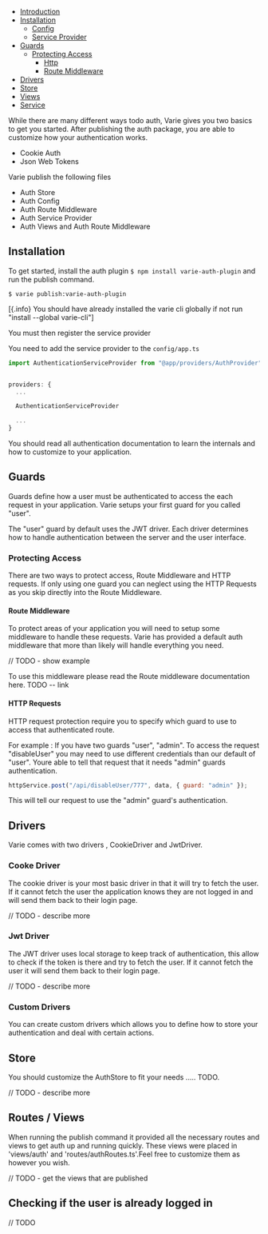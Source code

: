 - [Introduction](#introduction)
- [Installation](#installation)
  - [Config](#installation)
  - [Service Provider](#serviceProvider)
- [Guards](#installation)
  - [Protecting Access](#installation)
    - [Http](#installation)
    - [Route Middleware](#installation)
- [Drivers](#drivers)
- [Store](#installation)
- [Views](#installation)
- [Service](#installation)

While there are many different ways todo auth, Varie gives you two basics to get you started.
After publishing the auth package, you are able to customize how your authentication works.

- Cookie Auth
- Json Web Tokens

Varie publish the following files

- Auth Store
- Auth Config
- Auth Route Middleware
- Auth Service Provider
- Auth Views and Auth Route Middleware

## Installation

To get started, install the auth plugin `$ npm install varie-auth-plugin` and run the publish command.

`$ varie publish:varie-auth-plugin`

[{.info} You should have already installed the varie cli globally if not run "install --global varie-cli"]

You must then register the service provider

You need to add the service provider to the `config/app.ts`

```js
import AuthenticationServiceProvider from "@app/providers/AuthProvider";


providers: {
  ...

  AuthenticationServiceProvider

  ...
}
```

You should read all authentication documentation to learn the internals and how to customize
to your application.

## Guards

Guards define how a user must be authenticated to access the each request in your application.
Varie setups your first guard for you called "user".

The "user" guard by default uses the JWT driver. Each driver determines how to handle authentication between
the server and the user interface.

### Protecting Access

There are two ways to protect access, Route Middleware and HTTP requests. If only using one guard you can neglect
using the HTTP Requests as you skip directly into the Route Middleware.

#### Route Middleware

To protect areas of your application you will need to setup some middleware to handle these requests. Varie has provided
a default auth middleware that more than likely will handle everything you need.

// TODO - show example

To use this middleware please read the Route middleware documentation here. TODO -- link

#### HTTP Requests

HTTP request protection require you to specify which guard to use to access that authenticated route.

For example : If you have two guards "user", "admin". To access the request "disableUser" you may need to use
different credentials than our default of "user". Youre able to tell that request that it needs
"admin" guards authentication.

```js
httpService.post("/api/disableUser/777", data, { guard: "admin" });
```

This will tell our request to use the "admin" guard's authentication.

## Drivers

Varie comes with two drivers , CookieDriver and JwtDriver.

### Cooke Driver

The cookie driver is your most basic driver in that it will try to fetch the user. If it cannot fetch the user
the application knows they are not logged in and will send them back to their login page.

// TODO - describe more

### Jwt Driver

The JWT driver uses local storage to keep track of authentication, this allow to check if the token is there and try to fetch the user.
If it cannot fetch the user it will send them back to their login page.

// TODO - describe more

### Custom Drivers

You can create custom drivers which allows you to define how to store your authentication and deal with certain actions.

## Store

You should customize the AuthStore to fit your needs ..... TODO.

// TODO - describe more

## Routes / Views

When running the publish command it provided all the necessary routes and views to get auth up and running quickly.
These views were placed in 'views/auth' and 'routes/authRoutes.ts'.Feel free to customize them as however you wish.

// TODO - get the views that are published

## Checking if the user is already logged in

// TODO
